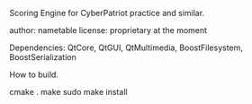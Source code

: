 Scoring Engine for CyberPatriot practice and similar.

author: nametable
license: proprietary at the moment

Dependencies: QtCore, QtGUI, QtMultimedia, BoostFilesystem, BoostSerialization

How to build.

cmake .
make
sudo make install
